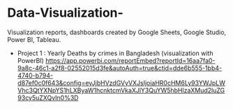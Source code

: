 # Data-Visualization-
Visualization reports, dashboards created by Google Sheets, Google Studio, Power BI, Tableau.

- Project 1 : Yearly Deaths by crimes in Bangladesh (visualization with PowerBI)
https://app.powerbi.com/reportEmbed?reportId=16aa7fa0-9a8c-46c1-a2f8-02552015d3fe&autoAuth=true&ctid=dde6b555-1bb4-4740-b794-d87ef0c0f643&config=eyJjbHVzdGVyVXJsIjoiaHR0cHM6Ly93YWJpLWVhc3QtYXNpYS1hLXByaW1hcnktcmVkaXJlY3QuYW5hbHlzaXMud2luZG93cy5uZXQvIn0%3D
